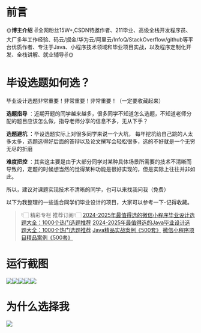 # 前言

🌞**博主介绍**
✌全网粉丝15W+,CSDN特邀作者、211毕业、高级全栈开发程序员、大厂多年工作经验、码云/掘金/华为云/阿里云/InfoQ/StackOverflow/github等平台优质作者、专注于Java、小程序技术领域和毕业项目实战，以及程序定制化开发、全栈讲解、就业辅导✌🌞

# 毕设选题如何选？

毕业设计选题非常重要！非常重要！非常重要！（一定要收藏起来）

**选题指导** ：近期开题的同学越来越多，很多同学不知道怎么选题，不知道老师分配的题目应该怎么做，指导老师分享的信息不多，无从下手？

**选题避坑** ：毕设选题实际上对很多同学来说一个大坑，
每年挖坑给自己跳的人太多太多，选题选得好后面的答辩以及论文撰写会轻松很多，选的不好就是一个无穷无尽的折磨

**难度把控** ：其实这主要是由于大部分同学对某种具体场景所需要的技术不清晰而导致的，定题的时候想当然的觉得某种功能是很好实现的，但是实际上往往并非如此。

所以，建议对课题实现技术不清晰的同学，也可以来找我问我（免费）

以下为我整理的一些适合同学们毕业设计的项目，大家可以参考一下-记得收藏。

> 👇🏻 精彩专栏 推荐订阅👇🏻
> [2024-2025年最值得选的微信小程序毕业设计选题大全：1000个热门选题推荐](https://www.yuque.com/cxycsx/bve3ul)
> [2024-2025年最值得选的Java毕业设计选题大全：1000个热门选题推荐](https://www.yuque.com/cxycsx/bve3ul)
> [Java精品实战案例《500套》](https://www.yuque.com/cxycsx/bve3ul)
> [微信小程序项目精品案例《500套》](https://www.yuque.com/cxycsx/bve3ul)

# 运行截图

![](http://www.bysj52.com/uploadfile/ueditor/image/202306/%E6%AF%95%E8%AE%BEssm701%E5%9F%BA%E4%BA%8EJavaWeb%E7%9A%84%E4%B8%AA%E4%BA%BA%E5%81%A5%E5%BA%B7%E4%BF%A1%E6%81%AF%E7%AE%A1%E7%90%86%E7%B3%BB%E7%BB%9F+jsp%E6%AF%95%E4%B8%9A%E8%AE%BE%E8%AE%A1/4.png)![](http://www.bysj52.com/uploadfile/ueditor/image/202306/%E6%AF%95%E8%AE%BEssm701%E5%9F%BA%E4%BA%8EJavaWeb%E7%9A%84%E4%B8%AA%E4%BA%BA%E5%81%A5%E5%BA%B7%E4%BF%A1%E6%81%AF%E7%AE%A1%E7%90%86%E7%B3%BB%E7%BB%9F+jsp%E6%AF%95%E4%B8%9A%E8%AE%BE%E8%AE%A1/5.png)![](http://www.bysj52.com/uploadfile/ueditor/image/202306/%E6%AF%95%E8%AE%BEssm701%E5%9F%BA%E4%BA%8EJavaWeb%E7%9A%84%E4%B8%AA%E4%BA%BA%E5%81%A5%E5%BA%B7%E4%BF%A1%E6%81%AF%E7%AE%A1%E7%90%86%E7%B3%BB%E7%BB%9F+jsp%E6%AF%95%E4%B8%9A%E8%AE%BE%E8%AE%A1/3.png)![](http://www.bysj52.com/uploadfile/ueditor/image/202306/%E6%AF%95%E8%AE%BEssm701%E5%9F%BA%E4%BA%8EJavaWeb%E7%9A%84%E4%B8%AA%E4%BA%BA%E5%81%A5%E5%BA%B7%E4%BF%A1%E6%81%AF%E7%AE%A1%E7%90%86%E7%B3%BB%E7%BB%9F+jsp%E6%AF%95%E4%B8%9A%E8%AE%BE%E8%AE%A1/1.png)![](http://www.bysj52.com/uploadfile/ueditor/image/202306/%E6%AF%95%E8%AE%BEssm701%E5%9F%BA%E4%BA%8EJavaWeb%E7%9A%84%E4%B8%AA%E4%BA%BA%E5%81%A5%E5%BA%B7%E4%BF%A1%E6%81%AF%E7%AE%A1%E7%90%86%E7%B3%BB%E7%BB%9F+jsp%E6%AF%95%E4%B8%9A%E8%AE%BE%E8%AE%A1/2.png)

# 为什么选择我

![](http://upload.cxycsx.vip/%E6%9C%AA%E5%91%BD%E5%90%8D__2024-09-06+10_52_44.jpg)


